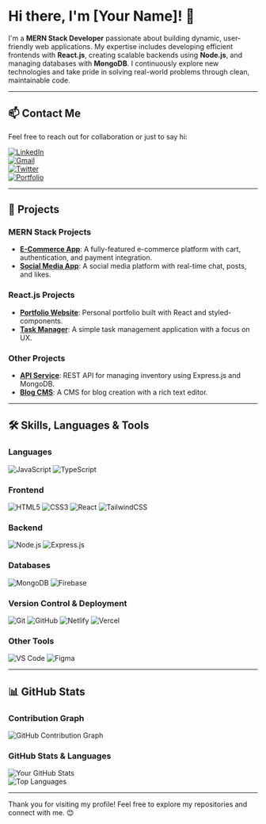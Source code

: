 # Hi there, I'm [Your Name]! 👋

I'm a **MERN Stack Developer** passionate about building dynamic, user-friendly web applications. My expertise includes developing efficient frontends with **React.js**, creating scalable backends using **Node.js**, and managing databases with **MongoDB**. I continuously explore new technologies and take pride in solving real-world problems through clean, maintainable code.

---

## 📫 Contact Me

Feel free to reach out for collaboration or just to say hi:

[![LinkedIn](https://img.shields.io/badge/-LinkedIn-blue?style=flat-square&logo=linkedin&logoColor=white)](https://linkedin.com/in/yourusername)  
[![Gmail](https://img.shields.io/badge/-Gmail-red?style=flat-square&logo=gmail&logoColor=white)](mailto:your.email@gmail.com)  
[![Twitter](https://img.shields.io/badge/-Twitter-1DA1F2?style=flat-square&logo=twitter&logoColor=white)](https://twitter.com/yourusername)  
[![Portfolio](https://img.shields.io/badge/-Portfolio-000000?style=flat-square&logo=vercel&logoColor=white)](https://yourportfolio.com)

---

## 🌟 Projects

### MERN Stack Projects
- **[E-Commerce App](https://github.com/yourusername/ecommerce-app)**: A fully-featured e-commerce platform with cart, authentication, and payment integration.
- **[Social Media App](https://github.com/yourusername/social-media-app)**: A social media platform with real-time chat, posts, and likes.

### React.js Projects
- **[Portfolio Website](https://github.com/yourusername/portfolio)**: Personal portfolio built with React and styled-components.
- **[Task Manager](https://github.com/yourusername/task-manager)**: A simple task management application with a focus on UX.

### Other Projects
- **[API Service](https://github.com/yourusername/api-service)**: REST API for managing inventory using Express.js and MongoDB.
- **[Blog CMS](https://github.com/yourusername/blog-cms)**: A CMS for blog creation with a rich text editor.

---

## 🛠️ Skills, Languages & Tools

### **Languages**
![JavaScript](https://img.shields.io/badge/-JavaScript-F7DF1E?style=flat-square&logo=javascript&logoColor=black)
![TypeScript](https://img.shields.io/badge/-TypeScript-3178C6?style=flat-square&logo=typescript&logoColor=white)

### **Frontend**
![HTML5](https://img.shields.io/badge/-HTML5-E34F26?style=flat-square&logo=html5&logoColor=white)
![CSS3](https://img.shields.io/badge/-CSS3-1572B6?style=flat-square&logo=css3&logoColor=white)
![React](https://img.shields.io/badge/-React-61DAFB?style=flat-square&logo=react&logoColor=black)
![TailwindCSS](https://img.shields.io/badge/-TailwindCSS-38B2AC?style=flat-square&logo=tailwind-css&logoColor=white)

### **Backend**
![Node.js](https://img.shields.io/badge/-Node.js-339933?style=flat-square&logo=node.js&logoColor=white)
![Express.js](https://img.shields.io/badge/-Express.js-000000?style=flat-square&logo=express&logoColor=white)

### **Databases**
![MongoDB](https://img.shields.io/badge/-MongoDB-47A248?style=flat-square&logo=mongodb&logoColor=white)
![Firebase](https://img.shields.io/badge/-Firebase-FFCA28?style=flat-square&logo=firebase&logoColor=black)

### **Version Control & Deployment**
![Git](https://img.shields.io/badge/-Git-F05032?style=flat-square&logo=git&logoColor=white)
![GitHub](https://img.shields.io/badge/-GitHub-181717?style=flat-square&logo=github&logoColor=white)
![Netlify](https://img.shields.io/badge/-Netlify-00C7B7?style=flat-square&logo=netlify&logoColor=white)
![Vercel](https://img.shields.io/badge/-Vercel-000000?style=flat-square&logo=vercel&logoColor=white)


### **Other Tools**
![VS Code](https://img.shields.io/badge/-VS%20Code-007ACC?style=flat-square&logo=visual-studio-code&logoColor=white)
![Figma](https://img.shields.io/badge/-Figma-F24E1E?style=flat-square&logo=figma&logoColor=white)


---

## 📊 GitHub Stats

### Contribution Graph
![GitHub Contribution Graph](https://github-readme-activity-graph.cyclic.app/graph?Sohelrana2815=Sohelrana2815&theme=react-dark&hide_border=true)

### GitHub Stats & Languages
![Your GitHub Stats](https://github-readme-stats.vercel.app/api?Sohelrana2815=Sohelrana2815&show_icons=true&hide=issues&count_private=true&theme=radical)  
![Top Languages](https://github-readme-stats.vercel.app/api/top-langs/?Sohelrana2815=Sohelrana2815&layout=compact&theme=radical)

---
Thank you for visiting my profile! Feel free to explore my repositories and connect with me. 😊

